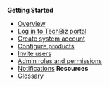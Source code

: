 <!-- - [Domain Terms](domain_terms.md)
- [Usage API](usage_api.md)
- [Onboarding Flow](onboarding_flow.md)
- [TechBiz Tutorial](techBiz_tutorial.md)
- [Create System](create_system.md)
- [Invite Users](invite_users.md) -->

**Getting Started**
  - [Overview](techBiz-overview.md)
  - [Log in to TechBiz portal](log-in-to-TechBiz-portal.md)
  - [Create system account](create-system)
  - [Configure products](configure-products.md)
  - [Invite users](invite-users.md)
  - [Admin roles and permissions](admin-roles-and-permissions.md)
  - [Notifications](notifications.md)
**Resources**
  - [Glossary](glossary.md)

